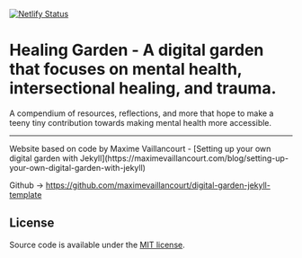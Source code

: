 [![Netlify Status](https://api.netlify.com/api/v1/badges/1cac4dec-ac48-482c-9b73-9b714745fc4b/deploy-status)](https://app.netlify.com/sites/healinggarden/deploys)

# Healing Garden - A digital garden that focuses on mental health, intersectional healing, and trauma. 

A compendium of resources, reflections, and more that hope to make a teeny tiny contribution towards making
mental health more accessible. 

<hr>
Website based on code by Maxime Vaillancourt - [Setting up your own digital garden with Jekyll](https://maximevaillancourt.com/blog/setting-up-your-own-digital-garden-with-jekyll) 

Github -> https://github.com/maximevaillancourt/digital-garden-jekyll-template

## License

Source code is available under the [MIT license](LICENSE.md).
